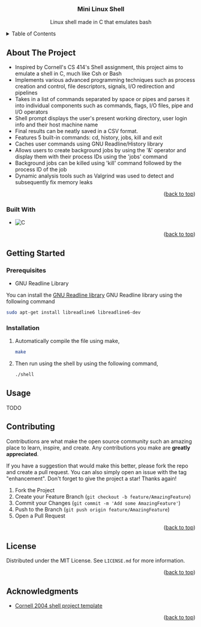 <h3 align="center">Mini Linux Shell</h3>
  <p align="center">
    Linux shell made in C that emulates bash
  </p>

<!-- TABLE OF CONTENTS -->
<details>
  <summary>Table of Contents</summary>
  <ol>
    <li>
      <a href="#about-the-project">About The Project</a>
      <ul>
        <li><a href="#built-with">Built With</a></li>
      </ul>
    </li>
    <li>
      <a href="#getting-started">Getting Started</a>
      <ul>
        <li><a href="#prerequisites">Prerequisites</a></li>
        <li><a href="#installation">Installation</a></li>
      </ul>
    </li>
    <li><a href="#usage">Usage</a></li>
    <li><a href="#contributing">Contributing</a></li>
    <li><a href="#license">License</a></li>
    <li><a href="#acknowledgments">Acknowledgments</a></li>
  </ol>
</details>



<!-- ABOUT THE PROJECT -->
## About The Project

* Inspired by Cornell's CS 414's Shell assignment, this project aims to emulate a shell in C, much like Csh or Bash
* Implements various advanced programming techniques such as process creation and control,
file descriptors, signals, I/O redirection and pipelines
* Takes in a list of commands separated by space or pipes and parses it into individual components such as commands, flags, I/O files, pipe and I/O operators
* Shell prompt displays the user's present working directory, user login info and their host machine name
* Final results can be neatly saved in a CSV format.
* Features 5 built-in commands: cd, history, jobs, kill and exit
* Caches user commands using GNU Readline/History library 
* Allows users to create background jobs by using the '&' operator and display them with their process IDs using the 'jobs' command
* Background jobs can be killed using 'kill' command followed by the process ID of the job
* Dynamic analysis tools such as Valgrind was used to detect and subsequently fix memory leaks


<p align="right">(<a href="#top">back to top</a>)</p>



### Built With 
* ![C](https://img.shields.io/badge/c-%2300599C.svg?style=for-the-badge&logo=c&logoColor=white)

<p align="right">(<a href="#top">back to top</a>)</p>



<!-- GETTING STARTED -->
## Getting Started
### Prerequisites

* GNU Readline Library

You can install the [GNU Readline library](https://en.wikipedia.org/wiki/GNU_Readline) GNU Readline library using the following command
  ```sh
  sudo apt-get install libreadline6 libreadline6-dev 
  ```

### Installation

1. Automatically compile the file using make,
   ```sh
   make
   ```
9. Then run using the shell by using the following command,
   ```sh
   ./shell 
   ```



<!-- USAGE EXAMPLES -->
## Usage

TODO

<!-- CONTRIBUTING -->
## Contributing

Contributions are what make the open source community such an amazing place to learn, inspire, and create. Any contributions you make are **greatly appreciated**.

If you have a suggestion that would make this better, please fork the repo and create a pull request. You can also simply open an issue with the tag "enhancement".
Don't forget to give the project a star! Thanks again!

1. Fork the Project
2. Create your Feature Branch (`git checkout -b feature/AmazingFeature`)
3. Commit your Changes (`git commit -m 'Add some AmazingFeature'`)
4. Push to the Branch (`git push origin feature/AmazingFeature`)
5. Open a Pull Request

<p align="right">(<a href="#top">back to top</a>)</p>



<!-- LICENSE.txt -->
## License

Distributed under the MIT License. See `LICENSE.md` for more information.

<p align="right">(<a href="#top">back to top</a>)</p>

<!-- ACKNOWLEDGMENTS -->
## Acknowledgments

* [Cornell 2004 shell project template](https://www.cs.cornell.edu/courses/cs414/2004su/homework/shell/shell.html)
<p align="right">(<a href="#top">back to top</a>)</p>
